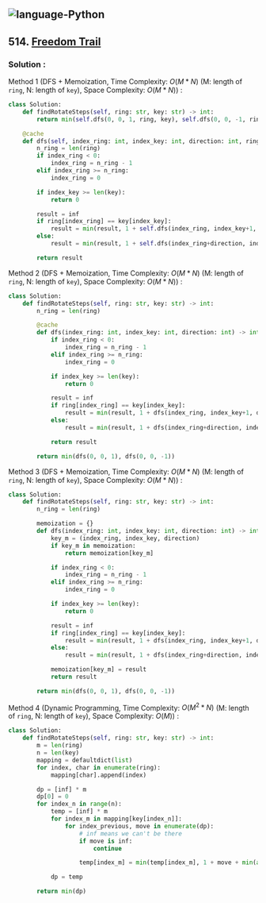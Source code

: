 ![language-Python](https://img.shields.io/badge/Python-ffd43b?style=for-the-badge&logo=PYTHON)
---

## 514. [Freedom Trail](https://leetcode.com/problems/freedom-trail)

### Solution :

Method 1 (DFS + Memoization, Time Complexity: $O(M*N)$ (M: length of `ring`, N: length of `key`), Space Complexity: $O(M*N)$) :
```python
class Solution:
    def findRotateSteps(self, ring: str, key: str) -> int:
        return min(self.dfs(0, 0, 1, ring, key), self.dfs(0, 0, -1, ring, key))

    @cache
    def dfs(self, index_ring: int, index_key: int, direction: int, ring: str, key: str) -> int:
        n_ring = len(ring)
        if index_ring < 0:
            index_ring = n_ring - 1
        elif index_ring >= n_ring:
            index_ring = 0

        if index_key >= len(key):
            return 0

        result = inf
        if ring[index_ring] == key[index_key]:
            result = min(result, 1 + self.dfs(index_ring, index_key+1, direction, ring, key), 1 + self.dfs(index_ring, index_key+1, -direction, ring, key))
        else:
            result = min(result, 1 + self.dfs(index_ring+direction, index_key, direction, ring, key))

        return result
```

Method 2 (DFS + Memoization, Time Complexity: $O(M*N)$ (M: length of `ring`, N: length of `key`), Space Complexity: $O(M*N)$) :
```python
class Solution:
    def findRotateSteps(self, ring: str, key: str) -> int:
        n_ring = len(ring)

        @cache
        def dfs(index_ring: int, index_key: int, direction: int) -> int:
            if index_ring < 0:
                index_ring = n_ring - 1
            elif index_ring >= n_ring:
                index_ring = 0

            if index_key >= len(key):
                return 0

            result = inf
            if ring[index_ring] == key[index_key]:
                result = min(result, 1 + dfs(index_ring, index_key+1, direction), 1 + dfs(index_ring, index_key+1, -direction))
            else:
                result = min(result, 1 + dfs(index_ring+direction, index_key, direction))

            return result

        return min(dfs(0, 0, 1), dfs(0, 0, -1))
```

Method 3 (DFS + Memoization, Time Complexity: $O(M*N)$ (M: length of `ring`, N: length of `key`), Space Complexity: $O(M*N)$) :
```python
class Solution:
    def findRotateSteps(self, ring: str, key: str) -> int:
        n_ring = len(ring)

        memoization = {}
        def dfs(index_ring: int, index_key: int, direction: int) -> int:
            key_m = (index_ring, index_key, direction)
            if key_m in memoization:
                return memoization[key_m]

            if index_ring < 0:
                index_ring = n_ring - 1
            elif index_ring >= n_ring:
                index_ring = 0

            if index_key >= len(key):
                return 0

            result = inf
            if ring[index_ring] == key[index_key]:
                result = min(result, 1 + dfs(index_ring, index_key+1, direction), 1 + dfs(index_ring, index_key+1, -direction))
            else:
                result = min(result, 1 + dfs(index_ring+direction, index_key, direction))

            memoization[key_m] = result
            return result

        return min(dfs(0, 0, 1), dfs(0, 0, -1))
```

Method 4 (Dynamic Programming, Time Complexity: $O(M^2*N)$ (M: length of `ring`, N: length of `key`), Space Complexity: $O(M)$) :
```python
class Solution:
    def findRotateSteps(self, ring: str, key: str) -> int:
        m = len(ring)
        n = len(key)
        mapping = defaultdict(list)
        for index, char in enumerate(ring):
            mapping[char].append(index)

        dp = [inf] * m
        dp[0] = 0
        for index_n in range(n):
            temp = [inf] * m
            for index_m in mapping[key[index_n]]:
                for index_previous, move in enumerate(dp):
                    # inf means we can't be there
                    if move is inf:
                        continue

                    temp[index_m] = min(temp[index_m], 1 + move + min(abs(index_m-index_previous), m-abs(index_m-index_previous)))

            dp = temp

        return min(dp)
```
